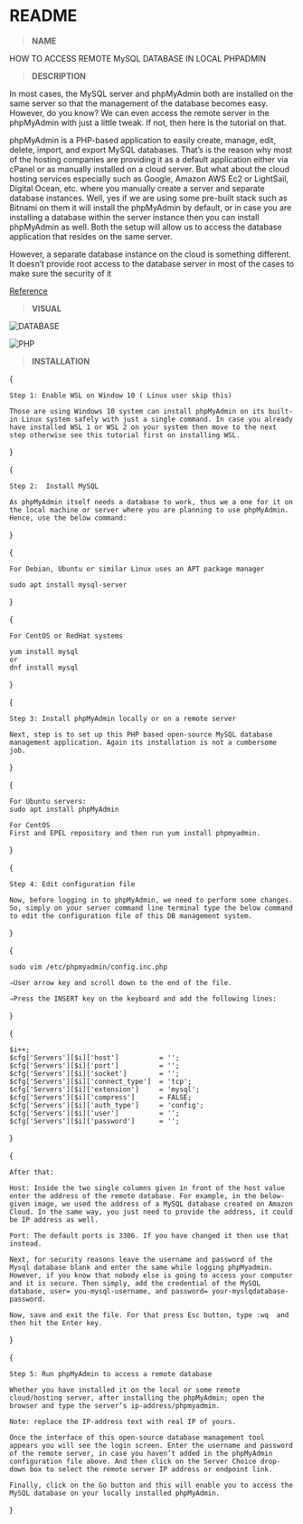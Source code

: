  # README

 > **NAME**

HOW TO ACCESS REMOTE MySQL DATABASE IN LOCAL PHPADMIN

 > **DESCRIPTION**


In most cases, the MySQL server and phpMyAdmin both are installed on the same server so that the management of the database becomes easy. However, do you know? We can even access the remote server in the phpMyAdmin with just a little tweak. If not, then here is the tutorial on that.

phpMyAdmin is a PHP-based application to easily create, manage, edit, delete, import, and export MySQL databases. That’s is the reason why most of the hosting companies are providing it as a default application either via cPanel or as manually installed on a cloud server. But what about the cloud hosting services especially such as Google, Amazon AWS Ec2 or LightSail, Digital Ocean, etc. where you manually create a server and separate database instances. Well, yes if we are using some pre-built stack such as Bitnami on them it will install the phpMyAdmin by default, or in case you are installing a database within the server instance then you can install phpMyAdmin as well. Both the setup will allow us to access the database application that resides on the same server.

However, a separate database instance on the cloud is something different. It doesn’t provide root access to the database server in most of the cases to make sure the security of it

[Reference](https://www.how2shout.com/linux/how-to-access-remote-mysql-database-in-local-phpmyadmin/)


  > **VISUAL**

![DATABASE](https://www.how2shout.com/linux/wp-content/uploads/2020/07/ubuntu2004_bgg5hsFxN5-min.jpg)

![PHP](https://www.how2shout.com/linux/wp-content/uploads/2020/07/chrome_p4e0jtJA0e-min.jpg)

  > **INSTALLATION**

{

    Step 1: Enable WSL on Window 10 ( Linux user skip this)

    Those are using Windows 10 system can install phpMyAdmin on its built-in Linux system safely with just a single command. In case you already have installed WSL 1 or WSL 2 on your system then move to the next step otherwise see this tutorial first on installing WSL.

}

{

    Step 2:  Install MySQL

    As phpMyAdmin itself needs a database to work, thus we a one for it on the local machine or server where you are planning to use phpMyAdmin. Hence, use the below command:

}

{

    For Debian, Ubuntu or similar Linux uses an APT package manager

    sudo apt install mysql-server

}

{

    For CentOS or RedHat systems

    yum install mysql
    or
    dnf install mysql

}

{

    Step 3: Install phpMyAdmin locally or on a remote server

    Next, step is to set up this PHP based open-source MySQL database management application. Again its installation is not a cumbersome job.

}

{

    For Ubuntu servers:
    sudo apt install phpMyAdmin

    For CentOS
    First and EPEL repository and then run yum install phpmyadmin.

}

{

    Step 4: Edit configuration file

    Now, before logging in to phpMyAdmin, we need to perform some changes. So, simply on your server command line terminal type the below command to edit the configuration file of this DB management system.

}

{

    sudo vim /etc/phpmyadmin/config.inc.php

    ⇒User arrow key and scroll down to the end of the file.

    ⇒Press the INSERT key on the keyboard and add the following lines:

}

{

    $i++;
    $cfg['Servers'][$i]['host']          = '';
    $cfg['Servers'][$i]['port']          = '';
    $cfg['Servers'][$i]['socket']        = '';
    $cfg['Servers'][$i]['connect_type']  = 'tcp';
    $cfg['Servers'][$i]['extension']     = 'mysql';
    $cfg['Servers'][$i]['compress']      = FALSE;
    $cfg['Servers'][$i]['auth_type']     = 'config';
    $cfg['Servers'][$i]['user']          = '';
    $cfg['Servers'][$i]['password']      = '';

}

{

    After that:

    Host: Inside the two single columns given in front of the host value enter the address of the remote database. For example, in the below-given image, we used the address of a MySQL database created on Amazon Cloud. In the same way, you just need to provide the address, it could be IP address as well.

    Port: The default ports is 3306. If you have changed it then use that instead.

    Next, for security reasons leave the username and password of the Mysql database blank and enter the same while logging phpMyadmin. However, if you know that nobody else is going to access your computer and it is secure. Then simply, add the credential of the MySQL database, user= you-mysql-username, and password= your-myslqdatabase-password.

    Now, save and exit the file. For that press Esc button, type :wq  and then hit the Enter key.

}

{

    Step 5: Run phpMyAdmin to access a remote database

    Whether you have installed it on the local or some remote cloud/hosting server, after installing the phpMyAdmin; open the browser and type the server’s ip-address/phpmyadmin. 

    Note: replace the IP-address text with real IP of yours.

    Once the interface of this open-source database management tool appears you will see the login screen. Enter the username and password of the remote server, in case you haven’t added in the phpMyAdmin configuration file above. And then click on the Server Choice drop-down box to select the remote server IP address or endpoint link.

    Finally, click on the Go button and this will enable you to access the MySQL database on your locally installed phpMyAdmin.

}



